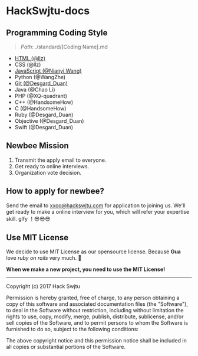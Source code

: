 # HackSwjtu-docs

## Programming Coding Style

> *Path*: ./standard/[Coding Name].md

* [HTML (@llz)](standard/HTML.md)
* CSS (@llz)
* [JavaScript (@Nianyi Wang)](standard/JavaScript.md)
* Python (@WangZhe)
* [Git (@Desgard_Duan)](standard/Git.md)
* Java (@Chao Li)
* PHP (@XQ-quadrant)
* C++ (@HandsomeHow)
* C (@HandsomeHow)
* Ruby (@Desgard_Duan)
* Objective (@Desgard_Duan)
* Swift (@Desgard_Duan)

## Newbee Mission

1. Transmit the apply email to everyone. 
2. Get ready to online interviews.
3. Organization vote decision.

## How to apply for newbee?

Send the email to [xxoo@hackswjtu.com](maito:xxoo@hackswjtu.com) for application to joining us. We'll get ready to make a online interview for you, which will refer your expertise skill. glfy ！😎😎😎

## Use MIT License

We decide to use MIT License as our opensource license. Because **Gua** love *ruby on rails* very much. 👀

**When we make a new project, you need to use the MIT License!**

---

Copyright (c) 2017 Hack Swjtu

Permission is hereby granted, free of charge, to any person obtaining a copy
of this software and associated documentation files (the "Software"), to deal
in the Software without restriction, including without limitation the rights
to use, copy, modify, merge, publish, distribute, sublicense, and/or sell
copies of the Software, and to permit persons to whom the Software is
furnished to do so, subject to the following conditions:

The above copyright notice and this permission notice shall be included in all
copies or substantial portions of the Software. 



